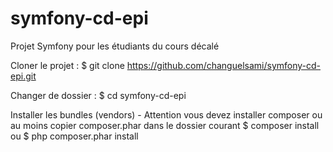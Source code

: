 # symfony-cd-epi
Projet Symfony pour les étudiants du cours décalé

Cloner le projet : 
$ git clone https://github.com/changuelsami/symfony-cd-epi.git

Changer de dossier : 
$ cd symfony-cd-epi

Installer les bundles (vendors) - Attention vous devez installer composer ou au moins copier composer.phar dans le dossier courant
$ composer install
ou
$ php composer.phar install
